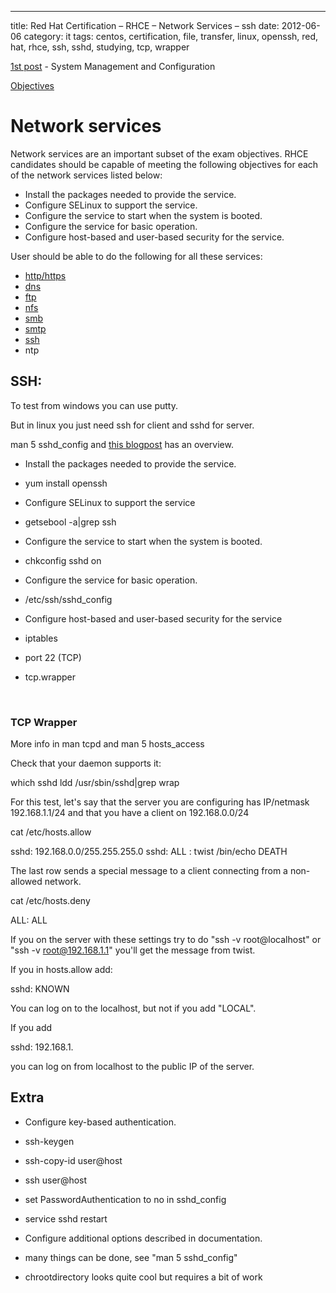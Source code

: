 ---
title: Red Hat Certification – RHCE – Network Services – ssh
date: 2012-06-06
category: it
tags: centos, certification, file, transfer, linux, openssh, red, hat, rhce, ssh, sshd, studying, tcp, wrapper

[1st post](https://www.guldmyr.com/red-hat-certification-rhce-system-configuration-and-management-2/ "1st post") \- System Management and Configuration

[Objectives](https://www.redhat.com/training/courses/ex300/examobjective "on redhat.com")

# Network services

Network services are an important subset of the exam objectives. RHCE candidates should be capable of meeting the following objectives for each of the network services listed below:

- Install the packages needed to provide the service.
- Configure SELinux to support the service.
- Configure the service to start when the system is booted.
- Configure the service for basic operation.
- Configure host-based and user-based security for the service.

User should be able to do the following for all these services:

- [http/https](https://guldmyr.com/red-hat-certification-rhce-network-services-httpd)
- [dns](https://guldmyr.com/red-hat-certification-rhce-network-services-dns)
- [ftp](https://www.guldmyr.com/red-hat-certification-rhce-network-services-ftp)
- [nfs](https://www.guldmyr.com/red-hat-certification-rhce-network-services-nfs/)
- [smb](https://www.guldmyr.com/red-hat-certification-rhce-network-services-smb/)
- [smtp](https://www.guldmyr.com/red-hat-certification-rhce-network-services-e-mail/)
- [ssh](https://www.guldmyr.com/red-hat-certification-rhce-network-services-ssh/)
- ntp

## SSH:

To test from windows you can use putty.

But in linux you just need ssh for client and sshd for server.

man 5 sshd\_config and [this blogpost](http://www.aboutlinux.info/2005/10/using-tcp-wrappers-to-secure-linux.html "on aboutlinux.info") has an overview.

- Install the packages needed to provide the service.

- yum install openssh

- Configure SELinux to support the service

- getsebool -a|grep ssh

- Configure the service to start when the system is booted.

- chkconfig sshd on

- Configure the service for basic operation.

- /etc/ssh/sshd\_config

- Configure host-based and user-based security for the service

- iptables

- port 22 (TCP)

- tcp.wrapper

 

### TCP Wrapper

More info in man tcpd and man 5 hosts\_access

Check that your daemon supports it:

which sshd
ldd /usr/sbin/sshd|grep wrap

For this test, let's say that the server you are configuring has IP/netmask 192.168.1.1/24 and that you have a client on 192.168.0.0/24

cat /etc/hosts.allow

sshd: 192.168.0.0/255.255.255.0
sshd: ALL : twist /bin/echo DEATH

The last row sends a special message to a client connecting from a non-allowed network.

cat /etc/hosts.deny

ALL: ALL

If you on the server with these settings try to do "ssh -v root@localhost" or "ssh -v root@192.168.1.1" you'll get the message from twist.

If you in hosts.allow add:

sshd: KNOWN

You can log on to the localhost, but not if you add "LOCAL".

If you add

sshd: 192.168.1.

you can log on from localhost to the public IP of the server.

## Extra

- Configure key-based authentication.

- ssh-keygen
- ssh-copy-id user@host
- ssh user@host
- set PasswordAuthentication to no in sshd\_config
- service sshd restart

- Configure additional options described in documentation.

- many things can be done, see "man 5 sshd\_config"
- chrootdirectory looks quite cool but requires a bit of work
